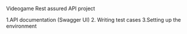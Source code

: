 Videogame Rest assured API project

1.API documentation (Swagger UI)
2. Writing test cases
3.Setting up the environment
